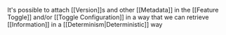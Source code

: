 It's possible to attach [[Version]]s and other [[Metadata]] in the [[Feature Toggle]] and/or [[Toggle Configuration]] in a way that we can retrieve [[Information]] in a [[Determinism|Deterministic]] way